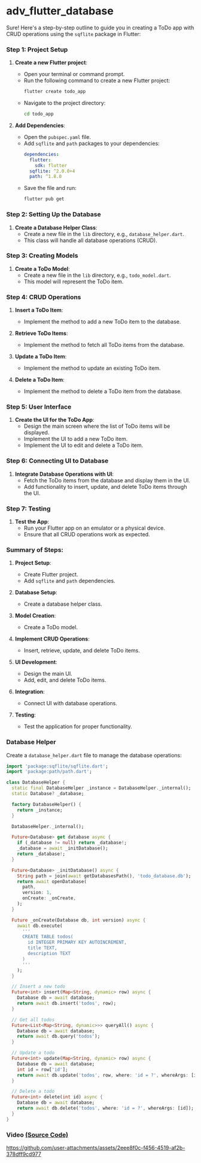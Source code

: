 # adv_flutter_database

Sure! Here's a step-by-step outline to guide you in creating a ToDo app with CRUD operations using the `sqflite` package in Flutter:

### Step 1: Project Setup
1. **Create a new Flutter project**:
   - Open your terminal or command prompt.
   - Run the following command to create a new Flutter project:
     ```bash
     flutter create todo_app
     ```
   - Navigate to the project directory:
     ```bash
     cd todo_app
     ```

2. **Add Dependencies**:
   - Open the `pubspec.yaml` file.
   - Add `sqflite` and `path` packages to your dependencies:
     ```yaml
     dependencies:
       flutter:
         sdk: flutter
       sqflite: ^2.0.0+4
       path: ^1.8.0
     ```
   - Save the file and run:
     ```bash
     flutter pub get
     ```

### Step 2: Setting Up the Database
1. **Create a Database Helper Class**:
   - Create a new file in the `lib` directory, e.g., `database_helper.dart`.
   - This class will handle all database operations (CRUD).

### Step 3: Creating Models
1. **Create a ToDo Model**:
   - Create a new file in the `lib` directory, e.g., `todo_model.dart`.
   - This model will represent the ToDo item.

### Step 4: CRUD Operations
1. **Insert a ToDo Item**:
   - Implement the method to add a new ToDo item to the database.

2. **Retrieve ToDo Items**:
   - Implement the method to fetch all ToDo items from the database.

3. **Update a ToDo Item**:
   - Implement the method to update an existing ToDo item.

4. **Delete a ToDo Item**:
   - Implement the method to delete a ToDo item from the database.

### Step 5: User Interface
1. **Create the UI for the ToDo App**:
   - Design the main screen where the list of ToDo items will be displayed.
   - Implement the UI to add a new ToDo item.
   - Implement the UI to edit and delete a ToDo item.

### Step 6: Connecting UI to Database
1. **Integrate Database Operations with UI**:
   - Fetch the ToDo items from the database and display them in the UI.
   - Add functionality to insert, update, and delete ToDo items through the UI.

### Step 7: Testing
1. **Test the App**:
   - Run your Flutter app on an emulator or a physical device.
   - Ensure that all CRUD operations work as expected.

### Summary of Steps:
1. **Project Setup**:
   - Create Flutter project.
   - Add `sqflite` and `path` dependencies.

2. **Database Setup**:
   - Create a database helper class.

3. **Model Creation**:
   - Create a ToDo model.

4. **Implement CRUD Operations**:
   - Insert, retrieve, update, and delete ToDo items.

5. **UI Development**:
   - Design the main UI.
   - Add, edit, and delete ToDo items.

6. **Integration**:
   - Connect UI with database operations.

7. **Testing**:
   - Test the application for proper functionality.

### Database Helper

Create a `database_helper.dart` file to manage the database operations:

```dart
import 'package:sqflite/sqflite.dart';
import 'package:path/path.dart';

class DatabaseHelper {
  static final DatabaseHelper _instance = DatabaseHelper._internal();
  static Database? _database;

  factory DatabaseHelper() {
    return _instance;
  }

  DatabaseHelper._internal();

  Future<Database> get database async {
    if (_database != null) return _database!;
    _database = await _initDatabase();
    return _database!;
  }

  Future<Database> _initDatabase() async {
    String path = join(await getDatabasesPath(), 'todo_database.db');
    return await openDatabase(
      path,
      version: 1,
      onCreate: _onCreate,
    );
  }

  Future _onCreate(Database db, int version) async {
    await db.execute(
      '''
      CREATE TABLE todos(
        id INTEGER PRIMARY KEY AUTOINCREMENT,
        title TEXT,
        description TEXT
      )
      '''
    );
  }

  // Insert a new todo
  Future<int> insert(Map<String, dynamic> row) async {
    Database db = await database;
    return await db.insert('todos', row);
  }

  // Get all todos
  Future<List<Map<String, dynamic>>> queryAll() async {
    Database db = await database;
    return await db.query('todos');
  }

  // Update a todo
  Future<int> update(Map<String, dynamic> row) async {
    Database db = await database;
    int id = row['id'];
    return await db.update('todos', row, where: 'id = ?', whereArgs: [id]);
  }

  // Delete a todo
  Future<int> delete(int id) async {
    Database db = await database;
    return await db.delete('todos', where: 'id = ?', whereArgs: [id]);
  }
}
```


### Video [(Source Code)](https://github.com/Aksharpatel06/adv_flutter_database/tree/master/lib)



<!--https://github.com/user-attachments/assets/99987d80-6b1c-4b43-9bf8-48278a3ba7fb -->





https://github.com/user-attachments/assets/2eee8f0c-f456-4519-af2b-378dff9cd977


